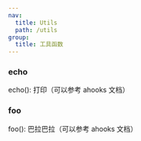 ```yaml
---
nav:
  title: Utils
  path: /utils
group:
  title: 工具函数
---
```


### echo

echo(): 打印（可以参考 ahooks 文档）

### foo

foo(): 巴拉巴拉（可以参考 ahooks 文档）
